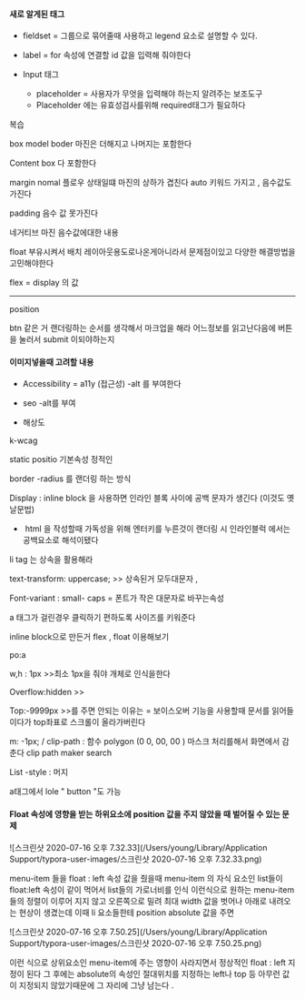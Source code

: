 #### 새로 알게된 태그

- fieldset = 그룹으로 묶어줄때 사용하고 legend 요소로 설명할 수 있다.

- label = for 속성에 연결할 id 값을 입력해 줘야한다 

- Input 태그

  - placeholder = 사용자가 무엇을 입력해야 하는지 알려주는 보조도구 
  - Placeholder 에는 유효성검사를위해 required태그가 필요하다 

  

복습 

box model boder 마진은 더해지고 나머지는 포함한다 

Content box 다 포함한다 

margin nomal 플로우 상태일떄 마진의 상하가 겹친다 auto 키워드 가지고 , 음수값도 가진다

padding 음수 값 못가진다 

네거티브 마진 음수값에대한 내용

 float 부유시켜서 배치 레이아웃용도로나온게아니라서 문제점이있고 다양한 해결방법을 고민해야한다

flex  = display 의 값 



----

position 

btn 같은 거 랜더링하는 순서를 생각해서 마크업을 해라 어느정보를 읽고난다음에 버튼을 눌러서 submit 이되야하는지 

#### 이미지넣을때 고려할 내용

- Accessibility = a11y (접근성) -alt 를 부여한다 

- seo -alt를 부여

- 해상도



k-wcag

static positio 기본속성 정적인 

border -radius 를 랜더링 하는 방식 

Display : inline block 을 사용하면 인라인 블록 사이에 공백 문자가 생긴다 (이것도 옛날문법)

- ​	html 을 작성할때 가독성을 위해 엔터키를 누른것이 랜더링 시 인라인블럭 에서는 공백요소로 해석이됐다 

li tag 는 상속을 활용해라 

  text-transform: uppercase; >> 상속된거 모두대문자 , 

Font-variant : small- caps = 폰트가 작은 대문자로 바꾸는속성 

a 태그가 걸린경우 클릭하기 편하도록 사이즈를 키워준다 

inline block으로 만든거  flex , float 이용해보기 



po:a 

w,h : 1px >>최소 1px을 줘야 개체로 인식을한다 

Overflow:hidden >>

Top:-9999px >>를 주면 안되는 이유는 = 보이스오버 기능을 사용할때 문서를 읽어들이다가 top좌표로 스크롤이 올라가버린다

m: -1px; / clip-path : 함수 polygon (0 0, 00, 00 ) 마스크 처리를해서 화면에서 감춘다 clip path maker search



List -style : 머지

a태그에서 lole " button "도 가능



#### Float 속성에 영향을 받는 하위요소에 position 값을 주지 않았을 때 벌어질 수 있는 문제

![스크린샷 2020-07-16 오후 7.32.33](/Users/young/Library/Application Support/typora-user-images/스크린샷 2020-07-16 오후 7.32.33.png)



menu-item 들을 float : left 속성 값을 줬을때  menu-item 의 자식 요소인 list들이 float:left 속성이 같이 먹어서 list들의 가로너비를 인식 이런식으로 원하는 menu-item들의 정렬이 이루어 지지 않고 오른쪽으로 밀려 최대 width 값을 벗어나 아래로 내려오는 현상이 생겼는데 이때 li 요소들한테 position absolute 값을 주면 

![스크린샷 2020-07-16 오후 7.50.25](/Users/young/Library/Application Support/typora-user-images/스크린샷 2020-07-16 오후 7.50.25.png)

이런 식으로 상위요소인 menu-item에 주는 영향이 사라지면서 정상적인 float : left 지정이 된다 그 후에는 absolute의 속성인 절대위치를 지정하는 left나 top 등 아무런 값이 지정되지 않았기때문에 그 자리에 그냥 남는다 . 

